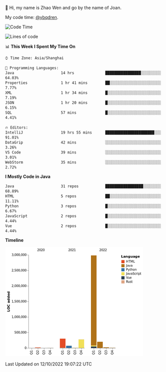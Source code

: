 :wave: Hi, my name is Zhao Wen and go by the name of Joan.

My code time: [@ybqdren](https://wakatime.com/@ybqdren).


<!--START_SECTION:waka-->
![Code Time](http://img.shields.io/badge/Code%20Time-1%2C278%20hrs%205%20mins-blue)

![Lines of code](https://img.shields.io/badge/From%20Hello%20World%20I%27ve%20Written-4%20Million%20lines%20of%20code-blue)

📊 **This Week I Spent My Time On** 

```text
⌚︎ Time Zone: Asia/Shanghai

💬 Programming Languages: 
Java                     14 hrs              ████████████████░░░░░░░░░   64.03% 
Properties               1 hr 41 mins        ██░░░░░░░░░░░░░░░░░░░░░░░   7.77% 
XML                      1 hr 34 mins        █░░░░░░░░░░░░░░░░░░░░░░░░   7.19% 
JSON                     1 hr 20 mins        █░░░░░░░░░░░░░░░░░░░░░░░░   6.15% 
SQL                      57 mins             █░░░░░░░░░░░░░░░░░░░░░░░░   4.41%

🔥 Editors: 
IntelliJ                 19 hrs 55 mins      ██████████████████████░░░   91.01% 
DataGrip                 42 mins             ░░░░░░░░░░░░░░░░░░░░░░░░░   3.26% 
VS Code                  39 mins             ░░░░░░░░░░░░░░░░░░░░░░░░░   3.01% 
WebStorm                 35 mins             ░░░░░░░░░░░░░░░░░░░░░░░░░   2.72%

```

**I Mostly Code in Java** 

```text
Java                     31 repos            █████████████████░░░░░░░░   68.89% 
HTML                     5 repos             ██░░░░░░░░░░░░░░░░░░░░░░░   11.11% 
Python                   3 repos             █░░░░░░░░░░░░░░░░░░░░░░░░   6.67% 
JavaScript               2 repos             █░░░░░░░░░░░░░░░░░░░░░░░░   4.44% 
Vue                      2 repos             █░░░░░░░░░░░░░░░░░░░░░░░░   4.44%

```


**Timeline**

![Chart not found](https://raw.githubusercontent.com/ybqdren/ybqdren/main/charts/bar_graph.png) 


 Last Updated on 12/10/2022 19:07:22 UTC
<!--END_SECTION:waka-->

